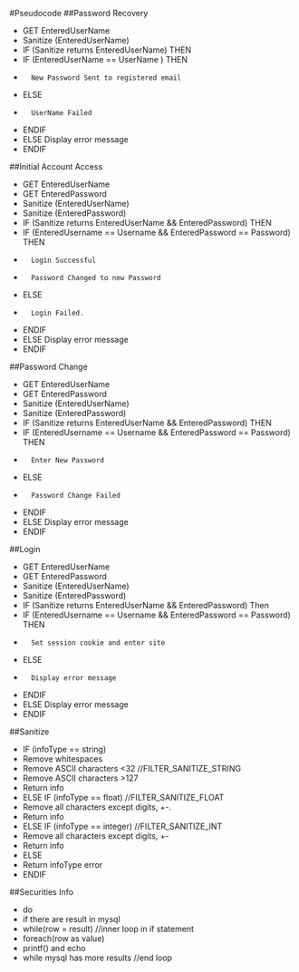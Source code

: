 #Pseudocode
##Password Recovery
* GET EnteredUserName
* Sanitize (EnteredUserName)
* IF (Sanitize returns EnteredUserName) THEN
* 	IF (EnteredUserName == UserName  ) THEN
* 		New Password Sent to registered email
* 	ELSE
* 		UserName Failed
* 	ENDIF
* ELSE Display error message
* ENDIF

##Initial Account Access
* GET EnteredUserName
* GET EnteredPassword
* Sanitize (EnteredUserName)
* Sanitize (EnteredPassword)
* IF (Sanitize returns EnteredUserName && EnteredPassword) THEN
* 	IF (EnteredUsername == Username && EnteredPassword == Password) THEN
* 		Login Successful
* 		Password Changed to new Password
* 	ELSE
* 		Login Failed.
* 	ENDIF
* ELSE Display error message
* ENDIF

##Password Change
* GET EnteredUserName
* GET EnteredPassword
* Sanitize (EnteredUserName)
* Sanitize (EnteredPassword)
* IF (Sanitize returns EnteredUserName && EnteredPassword) THEN
* 	IF (EnteredUsername == Username && EnteredPassword == Password) THEN
* 		Enter New Password
* 	ELSE
* 		Password Change Failed
* 	ENDIF
* ELSE Display error message
* ENDIF

##Login 
* GET EnteredUserName
* GET EnteredPassword
* Sanitize (EnteredUserName)
* Sanitize (EnteredPassword)
* IF (Sanitize returns EnteredUserName && EnteredPassword) Then
* 	IF (EnteredUsername == Username && EnteredPassword == Password) THEN
* 		Set session cookie and enter site
* 	ELSE
* 		Display error message
* 	ENDIF
* ELSE Display error message
* ENDIF

##Sanitize
* IF (infoType == string)
* 	Remove whitespaces
* 	Remove ASCII characters <32 //FILTER_SANITIZE_STRING
* 	Remove ASCII characters >127
* 	Return info
* ELSE IF (infoType == float) //FILTER_SANITIZE_FLOAT
* 	Remove all characters except digits, +-.
* 	Return info
* ELSE IF (infoType == integer) //FILTER_SANITIZE_INT
* 	Remove all characters except digits, +-
* 	Return info
* ELSE
* 	Return infoType error
* ENDIF

##Securities Info
* do
* if there are result in mysql
* while(row  = result) //inner loop in if statement
* foreach(row as value) 
* printf() and echo <br/>
* while mysql has more results //end loop